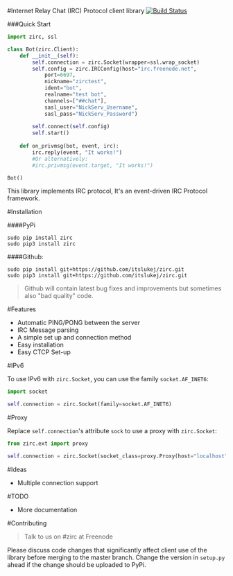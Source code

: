 #Internet Relay Chat (IRC) Protocol client library [![Build Status](https://travis-ci.org/itslukej/zirc.svg?branch=master)](https://travis-ci.org/itslukej/zirc)

###Quick Start
```python
import zirc, ssl

class Bot(zirc.Client):
    def __init__(self):
        self.connection = zirc.Socket(wrapper=ssl.wrap_socket)
        self.config = zirc.IRCConfig(host="irc.freenode.net", 
            port=6697,
            nickname="zirctest",
            ident="bot",
            realname="test bot",
            channels=["##chat"],
            sasl_user="NickServ_Username",
            sasl_pass="NickServ_Password")
        
        self.connect(self.config)
        self.start()
        
    def on_privmsg(bot, event, irc):
        irc.reply(event, "It works!")
        #Or alternatively:
        #irc.privmsg(event.target, "It works!")

Bot()
```

This library implements IRC protocol, It's an event-driven IRC Protocol framework.

#Installation

####PyPi

```
sudo pip install zirc
sudo pip3 install zirc
```

####Github:

```
sudo pip install git+https://github.com/itslukej/zirc.git
sudo pip3 install git+https://github.com/itslukej/zirc.git
```

> Github will contain latest bug fixes and improvements but sometimes also "bad quality" code.

#Features

- Automatic PING/PONG between the server
- IRC Message parsing
- A simple set up and connection method
- Easy installation
- Easy CTCP Set-up

#IPv6

To use IPv6 with `zirc.Socket`, you can use the family `socket.AF_INET6`:

```python
import socket

self.connection = zirc.Socket(family=socket.AF_INET6)
```

#Proxy

Replace `self.connection`'s attribute `sock` to use a proxy with `zirc.Socket`:

```python
from zirc.ext import proxy

self.connection = zirc.Socket(socket_class=proxy.Proxy(host="localhost", port=1080, protocol=proxy.SOCKS5))
```


#Ideas

- Multiple connection support

#TODO

- More documentation


#Contributing

> Talk to us on #zirc at Freenode

Please discuss code changes that significantly affect client use of the library before merging to the master branch. Change the version in `setup.py` ahead if the change should be uploaded to PyPi.
